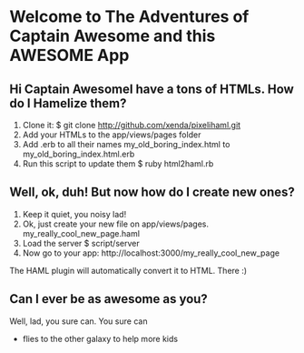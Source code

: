 Welcome to The Adventures of Captain Awesome and this AWESOME App
==============================================================

Hi Captain AwesomeI have a tons of HTMLs. How do I Hamelize them?
-----------------------------------------------------------------

1. Clone it:
  $ git clone http://github.com/xenda/pixelihaml.git
2. Add your HTMLs to the app/views/pages folder
3. Add .erb to all their names
  my_old_boring_index.html to my_old_boring_index.html.erb
4. Run this script to update them
  $ ruby html2haml.rb

Well, ok, duh! But now how do I create new ones?
------------------------------------------------

1. Keep it quiet, you noisy lad!
2. Ok, just create your new file on app/views/pages.
  my_really_cool_new_page.haml
3. Load the server
  $ script/server
4. Now go to your app:
  http://localhost:3000/my_really_cool_new_page
  
  The HAML plugin will automatically convert it to HTML. There :)
  
Can I ever be as awesome as you?
---------------------------------

Well, lad, you sure can. You sure can

* flies to the other galaxy to help more kids
